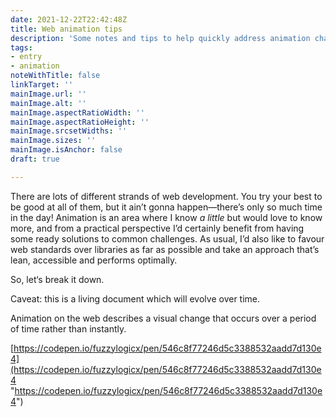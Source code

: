 ```yaml
---
date: 2021-12-22T22:42:48Z
title: Web animation tips
description: 'Some notes and tips to help quickly address animation challenges '
tags:
- entry
- animation
noteWithTitle: false
linkTarget: ''
mainImage.url: ''
mainImage.alt: ''
mainImage.aspectRatioWidth: ''
mainImage.aspectRatioHeight: ''
mainImage.srcsetWidths: ''
mainImage.sizes: ''
mainImage.isAnchor: false
draft: true

---
```

There are lots of different strands of web development. You try your best to be good at all of them, but it ain’t gonna happen—there’s only so much time in the day! Animation is an area where I know _a little_ but would love to know more, and from a practical perspective I’d certainly benefit from having some ready solutions to common challenges. As usual, I’d also like to favour web standards over libraries as far as possible and take an approach that’s lean, accessible and performs optimally.

So, let‘s break it down.

Caveat: this is a living document which will evolve over time. 

Animation on the web describes a visual change that occurs over a period of time rather than instantly.

[https://codepen.io/fuzzylogicx/pen/546c8f77246d5c3388532aadd7d130e4](https://codepen.io/fuzzylogicx/pen/546c8f77246d5c3388532aadd7d130e4 "https://codepen.io/fuzzylogicx/pen/546c8f77246d5c3388532aadd7d130e4")